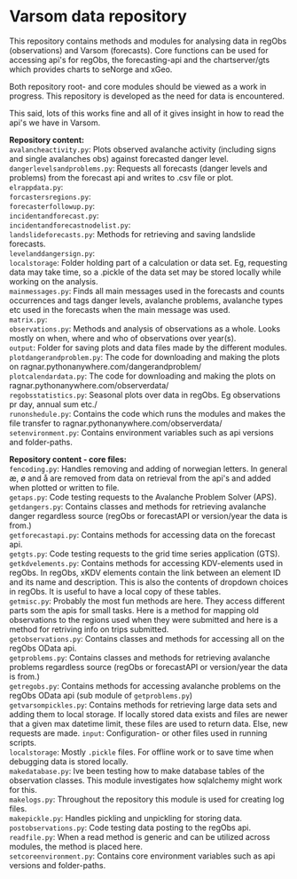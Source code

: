 # Varsom data repository
This repository contains methods and modules for analysing data in regObs (observations) and Varsom (forecasts). Core functions can be used for accessing api's for regObs, the forecasting-api and the chartserver/gts which provides charts to seNorge and xGeo.

Both repository root- and core modules should be viewed as a work in progress. This repository is developed as the need for data is encountered.

This said, lots of this works fine and all of it gives insight in how to read the api's we have in Varsom.

**Repository content:**<br>
`avalancheactivity.py`: Plots observed avalanche activity (including signs and single avalanches obs) against forecasted danger level.<br>
`dangerlevelsandproblems.py`: Requests all forecasts (danger levels and problems) from the forecast api and writes to .csv file or plot.<br>
`elrappdata.py`:<br>
`forcastersregions.py`:<br>
`forecasterfollowup.py`:<br>
`incidentandforecast.py`:<br>
`incidentandforecastnodelist.py`:<br>
`landslideforecasts.py`: Methods for retrieving and saving landslide forecasts.<br>
`levelanddangersign.py`:<br>
`localstorage`: Folder holding part of a calculation or data set. Eg, requesting data may take time, so a .pickle of the data set may be stored locally while working on the analysis.<br>
`mainmessages.py`: Finds all main messages used in the forecasts and counts occurrences and tags danger levels, avalanche problems, avalanche types etc used in the forecasts when the main message was used.<br>
`matrix.py`:<br>
`observations.py`: Methods and analysis of observations as a whole. Looks mostly on when, where and who of observations over year(s).<br>
`output`: Folder for saving plots and data files made by the different modules.<br>
`plotdangerandproblem.py`: The code for downloading and making the plots on ragnar.pythonanywhere.com/dangerandproblem/<br>
`plotcalendardata.py`: The code for downloading and making the plots on ragnar.pythonanywhere.com/observerdata/<br>
`regobsstatistics.py`: Seasonal plots over data in regObs. Eg observations pr day, annual sum etc./<br>
`runonshedule.py`: Contains the code which runs the modules and makes the file transfer to ragnar.pythonanywhere.com/observerdata/<br>
`setenvironment.py`: Contains environment variables such as api versions and folder-paths.<br>

**Repository content - core files:**<br>
`fencoding.py`: Handles removing and adding of norwegian letters. In general æ, ø and å are removed from data on retrieval from the api's and added when plotted or written to file.<br>
`getaps.py`: Code testing requests to the Avalanche Problem Solver (APS).<br>
`getdangers.py`: Contains classes and methods for retrieving avalanche danger regardless source (regObs or forecastAPI or version/year the data is from.)<br>
`getforecastapi.py`: Contains methods for accessing data on the forecast api.<br>
`getgts.py`: Code testing requests to the grid time series application (GTS).<br>
`getkdvelements.py`: Contains methods for accessing KDV-elements used in regObs. In regObs, xKDV elements contain the link between an element ID and its name and description. This is also the contents of dropdown choices in regObs. It is useful to have a local copy of these tables.<br>
`getmisc.py`: Probably the most fun methods are here. They access different parts som the apis for small tasks. Here is a method for mapping old observations to the regions used when they were submitted and here is a method for retriving info on trips submitted.<br>
`getobservations.py`: Contains classes and methods for accessing all on the regObs OData api.<br>
`getproblems.py`: Contains classes and methods for retrieving avalanche problems regardless source (regObs or forecastAPI or version/year the data is from.)<br>
`getregobs.py`: Contains methods for accessing avalanche problems on the regObs OData api (sub module of `getproblems.py`)<br>
`getvarsompickles.py`: Contains methods for retrieving large data sets and adding them to local storage. If locally stored data exists and files are newer that a given max datetime limit, these files are used to return data. Else, new requests are made.
`input`: Configuration- or other files used in running scripts.<br>
`localstorage`: Mostly `.pickle` files. For offline work or to save time when debugging data is stored locally.<br>
`makedatabase.py`: Ive been testing how to make database tables of the observation classes. This module investigates how sqlalchemy might work for this.<br>
`makelogs.py`: Throughout the repository this module is used for creating log files.<br>
`makepickle.py`: Handles pickling and unpickling for storing data.<br>
`postobservations.py`: Code testing data posting to the regObs api.<br>
`readfile.py`: When a read method is generic and can be utilized across modules, the method is placed here.<br>
`setcoreenvironment.py`: Contains core environment variables such as api versions and folder-paths.<br>


